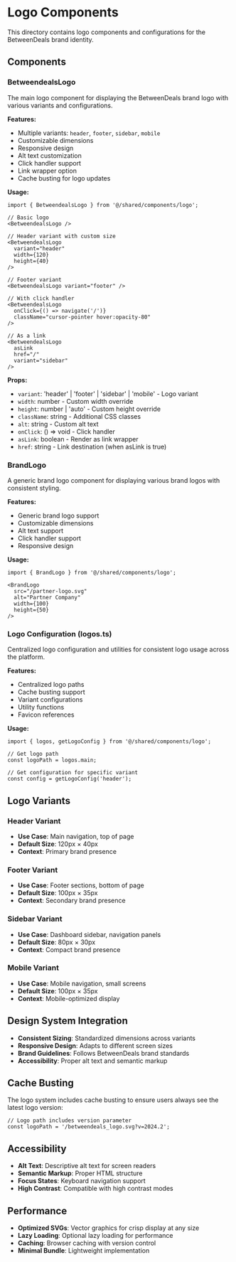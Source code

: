 # Logo Components

This directory contains logo components and configurations for the BetweenDeals brand identity.

## Components

### BetweendealsLogo

The main logo component for displaying the BetweenDeals brand logo with various variants and configurations.

**Features:**
- Multiple variants: `header`, `footer`, `sidebar`, `mobile`
- Customizable dimensions
- Responsive design
- Alt text customization
- Click handler support
- Link wrapper option
- Cache busting for logo updates

**Usage:**
```tsx
import { BetweendealsLogo } from '@/shared/components/logo';

// Basic logo
<BetweendealsLogo />

// Header variant with custom size
<BetweendealsLogo 
  variant="header" 
  width={120} 
  height={40} 
/>

// Footer variant
<BetweendealsLogo variant="footer" />

// With click handler
<BetweendealsLogo 
  onClick={() => navigate('/')}
  className="cursor-pointer hover:opacity-80"
/>

// As a link
<BetweendealsLogo 
  asLink 
  href="/" 
  variant="sidebar"
/>
```

**Props:**
- `variant`: 'header' | 'footer' | 'sidebar' | 'mobile' - Logo variant
- `width`: number - Custom width override
- `height`: number | 'auto' - Custom height override
- `className`: string - Additional CSS classes
- `alt`: string - Custom alt text
- `onClick`: () => void - Click handler
- `asLink`: boolean - Render as link wrapper
- `href`: string - Link destination (when asLink is true)

### BrandLogo

A generic brand logo component for displaying various brand logos with consistent styling.

**Features:**
- Generic brand logo support
- Customizable dimensions
- Alt text support
- Click handler support
- Responsive design

**Usage:**
```tsx
import { BrandLogo } from '@/shared/components/logo';

<BrandLogo 
  src="/partner-logo.svg"
  alt="Partner Company"
  width={100}
  height={50}
/>
```

### Logo Configuration (logos.ts)

Centralized logo configuration and utilities for consistent logo usage across the platform.

**Features:**
- Centralized logo paths
- Cache busting support
- Variant configurations
- Utility functions
- Favicon references

**Usage:**
```tsx
import { logos, getLogoConfig } from '@/shared/components/logo';

// Get logo path
const logoPath = logos.main;

// Get configuration for specific variant
const config = getLogoConfig('header');
```

## Logo Variants

### Header Variant
- **Use Case**: Main navigation, top of page
- **Default Size**: 120px × 40px
- **Context**: Primary brand presence

### Footer Variant
- **Use Case**: Footer sections, bottom of page
- **Default Size**: 100px × 35px
- **Context**: Secondary brand presence

### Sidebar Variant
- **Use Case**: Dashboard sidebar, navigation panels
- **Default Size**: 80px × 30px
- **Context**: Compact brand presence

### Mobile Variant
- **Use Case**: Mobile navigation, small screens
- **Default Size**: 100px × 35px
- **Context**: Mobile-optimized display

## Design System Integration

- **Consistent Sizing**: Standardized dimensions across variants
- **Responsive Design**: Adapts to different screen sizes
- **Brand Guidelines**: Follows BetweenDeals brand standards
- **Accessibility**: Proper alt text and semantic markup

## Cache Busting

The logo system includes cache busting to ensure users always see the latest logo version:

```tsx
// Logo path includes version parameter
const logoPath = '/betweendeals_logo.svg?v=2024.2';
```

## Accessibility

- **Alt Text**: Descriptive alt text for screen readers
- **Semantic Markup**: Proper HTML structure
- **Focus States**: Keyboard navigation support
- **High Contrast**: Compatible with high contrast modes

## Performance

- **Optimized SVGs**: Vector graphics for crisp display at any size
- **Lazy Loading**: Optional lazy loading for performance
- **Caching**: Browser caching with version control
- **Minimal Bundle**: Lightweight implementation
